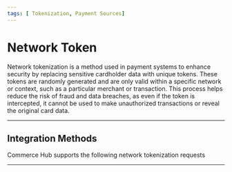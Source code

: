```yaml
---
tags: [ Tokenization, Payment Sources]
---
```


# Network Token

Network tokenization is a method used in payment systems to enhance security by replacing sensitive cardholder data with unique tokens. These tokens are randomly generated and are only valid within a specific network or context, such as a particular merchant or transaction. This process helps reduce the risk of fraud and data breaches, as even if the token is intercepted, it cannot be used to make unauthorized transactions or reveal the original card data.

---

## Integration Methods

Commerce Hub supports the following network tokenization requests

<!-- type: row -->

<!-- type: card
title: Merchant Managed
description: Allows the network token details that were completed by a third-party provider to be passed in the payment authorization transaction to Commerce Hub.
link: ?path=docs/Resources/Guides/Payment-Sources/Tokenization/Network-Request.md
-->

<!-- type: card
title: Commerce Hub Managed
description: Allows the generation of network tokens and streamlines payment processes by allowing network tokenization details in Commerce Hub payment requests.
link:
-->

<!-- type: row-end -->

---
